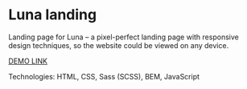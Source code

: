 # Luna landing

Landing page for Luna – a pixel-perfect landing page with responsive design techniques, so the website could be viewed on any device.

[DEMO LINK](https://nastia-sydorchuk.github.io/luna/)

Technologies: HTML, CSS, Sass (SCSS), BEM, JavaScript
